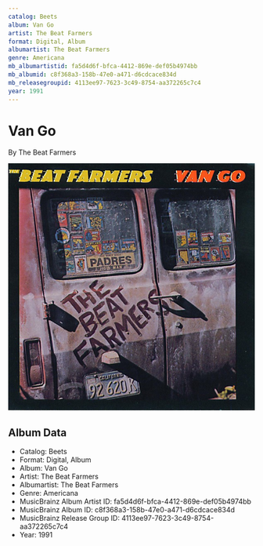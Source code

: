 ```yaml
---
catalog: Beets
album: Van Go
artist: The Beat Farmers
format: Digital, Album
albumartist: The Beat Farmers
genre: Americana
mb_albumartistid: fa5d4d6f-bfca-4412-869e-def05b4974bb
mb_albumid: c8f368a3-158b-47e0-a471-d6cdcace834d
mb_releasegroupid: 4113ee97-7623-3c49-8754-aa372265c7c4
year: 1991
---
```


# Van Go

By The Beat Farmers

![](../../assets/beetscovers/The_Beat_Farmers-Van_Go.jpg)

## Album Data

- Catalog: Beets
- Format: Digital, Album
- Album: Van Go
- Artist: The Beat Farmers
- Albumartist: The Beat Farmers
- Genre: Americana
- MusicBrainz Album Artist ID: fa5d4d6f-bfca-4412-869e-def05b4974bb
- MusicBrainz Album ID: c8f368a3-158b-47e0-a471-d6cdcace834d
- MusicBrainz Release Group ID: 4113ee97-7623-3c49-8754-aa372265c7c4
- Year: 1991

